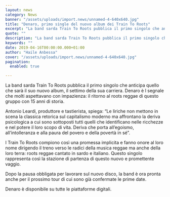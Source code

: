 ```yaml
---
layout: news
category: News
banner: "/assets/uploads/import.news/unnamed-4-640x640.jpg"
title: "Denaro, primo single del nuovo album dei Train To Roots"
excerpt: "La band sarda Train To Roots pubblica il primo singolo che anticipa quello che sarà il suo nuovo album, il settimo della sua carriera. Denaro è l segnale che molti aspettavano con impazienza: il ritorno al roots reggae di questo gruppo con 15 anni di storia. Antonio Leardi, produttore e tastierista, spiega: “Le liriche non [&hellip"
quote: ""
description: "La band sarda Train To Roots pubblica il primo singolo che anticipa quello che sarà il suo nuovo album, il settimo della sua carriera. Denaro è l segnale che molti aspettavano con impazienza: il ritorno al roots reggae di questo gruppo con 15 anni di storia. Antonio Leardi, produttore e tastierista, spiega: “Le liriche non [&hellip"
keywords: ""
date: 2019-04-16T00:00:00.000+01:00
author: "Haile Anbessa"
cover: "/assets/uploads/import.news/unnamed-4-640x640.jpg"
pagination:
  enabled: true

---
```


La band sarda Train To Roots pubblica il primo singolo che anticipa quello che sarà il suo nuovo album, il settimo della sua carriera. Denaro è l segnale che molti aspettavano con impazienza: il ritorno al roots reggae di questo gruppo con 15 anni di storia.

Antonio Leardi, produttore e tastierista, spiega: “Le liriche non mettono in scena la classica retorica sul capitalismo moderno ma affrontano la deriva psicologica a cui sono sottoposti tutti quelli che identificano nelle ricchezze e nel potere il loro scopo di vita. Deriva che porta all’egoismo, all’intolleranza e alla paura del povero e della povertà in sé”.

I Train To Roots compiono così una promessa implicita e fanno onore al loro nome dirigendo il treno verso le radici della musica reggae ma anche della loro terra: roots reggae cantato in sardo e italiano. Questo singolo rappresenta così la stazione di partenza di questo nuovo e promettente vaggio.

Dopo la pausa obbligata per lavorare sul nuovo disco, la band è ora pronta anche per il prossimo tour di cui sono già confermate le prime date.

Denaro è disponibile su tutte le piattaforme digitali.